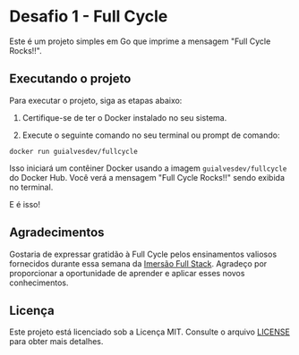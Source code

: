 # Desafio 1 - Full Cycle

Este é um projeto simples em Go que imprime a mensagem "Full Cycle Rocks!!".

## Executando o projeto

Para executar o projeto, siga as etapas abaixo:

1. Certifique-se de ter o Docker instalado no seu sistema.

2. Execute o seguinte comando no seu terminal ou prompt de comando:
  
  `docker run guialvesdev/fullcycle`
  
Isso iniciará um contêiner Docker usando a imagem `guialvesdev/fullcycle` do Docker Hub. Você verá a mensagem "Full Cycle Rocks!!" sendo exibida no terminal.

E é isso!

## Agradecimentos

Gostaria de expressar gratidão à Full Cycle pelos ensinamentos valiosos fornecidos durante essa semana da [Imersão Full Stack](https://imersao.fullcycle.com.br/). Agradeço por proporcionar a oportunidade de aprender e aplicar esses novos conhecimentos.

## Licença

Este projeto está licenciado sob a Licença MIT. Consulte o arquivo [LICENSE](LICENSE) para obter mais detalhes.
